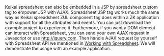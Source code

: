 Keikai spreadsheet can also be embedded in a JSP by spreadsheet custom tag
to empower JSP with AJAX. Spreadsheet JSP tag works much the same way as
Keikai spreadsheet ZUL component tag does within a ZK application with
support for all the attributes and events. You can just download the
example project to experience it. Furthermore, if you want a DOM element
can interact with Spreadsheet, you can send your own AJAX request in
Javascript or use <http://jquery.com>. Then handle AJAX request by
yourself with Spreadsheet API we mentioned in [ Working with
Spreadsheet](ZK_Spreadsheet_Essentials_3/Working_with_Spreadsheet "wikilink").
We will demonstrate the usage with an example application.
